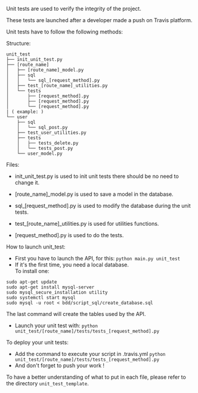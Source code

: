 Unit tests are used to verify the integrity of the project.

These tests are launched after a developer made a push on Travis platform.

Unit tests have to follow the following methods:

Structure:
```
unit_test
├── init_unit_test.py
├── [route_name]
│   ├── [route_name]_model.py
│   ├── sql
│   │   └── sql_[request_method].py
│   ├── test_[route_name]_utilities.py
│   └── tests
│       ├── [request_method].py
│       ├── [request_method].py
│       └── [request_method].py
| ( example: )
└── user
    ├── sql
    │   └── sql_post.py
    ├── test_user_utilities.py
    ├── tests
    │   ├── tests_delete.py
    │   └── tests_post.py
    └── user_model.py
```

Files: 
* init_unit_test.py is used to init unit tests there should be no need to change it.

* \[route_name]\_model.py is used to save a model in the database.

* sql_\[request_method].py is used to modify the database during the unit tests.

* test_\[route_name]_utilities.py is used for utilities functions.

* \[request_method].py is used to do the tests.

How to launch unit_test:

* First you have to launch the API, for this: ```python main.py unit_test```
* If it's the first time, you need a local database.  
To install one:
```
sudo apt-get update
sudo apt-get install mysql-server
sudo mysql_secure_installation utility
sudo systemctl start mysql
sudo mysql -u root < bdd/script_sql/create_database.sql
```
The last command will create the tables used by the API.

* Launch your unit test with: ```python unit_test/[route_name]/tests/tests_[request_method].py```

To deploy your unit tests:
* Add the command to execute your script in .travis.yml ```python unit_test/[route_name]/tests/tests_[request_method].py```
* And don't forget to push your work !

To have a better understanding of what to put in each file, please refer to the directory ```unit_test_template```. 
